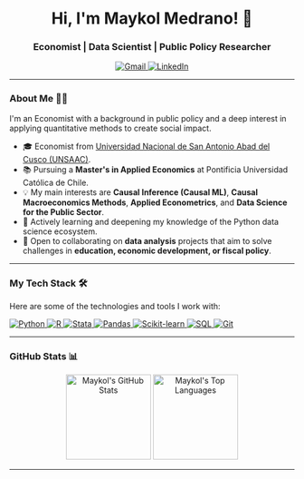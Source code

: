 <h1 align="center">Hi, I'm Maykol Medrano! 👋</h1>
<h3 align="center">Economist | Data Scientist | Public Policy Researcher</h3>

<p align="center">
  <a href="mailto:mmedrano2@uc.cl">
    <img src="https://img.shields.io/badge/Gmail-D14836?style=flat&logo=gmail&logoColor=white" alt="Gmail"/>
  </a>
  <a href="https://www.linkedin.com/in/maykol-medrano-b0539116a/" target="_blank">
    <img src="https://img.shields.io/badge/LinkedIn-0077B5?style=flat&logo=linkedin&logoColor=white" alt="LinkedIn"/>
  </a>
</p>

---

### About Me 👨‍💻

I'm an Economist with a background in public policy and a deep interest in applying quantitative methods to create social impact.

- 🎓 Economist from [Universidad Nacional de San Antonio Abad del Cusco (UNSAAC)](https://www.unsaac.edu.pe/).
- 📚 Pursuing a **Master's in Applied Economics** at Pontificia Universidad Católica de Chile.
- 💡 My main interests are **Causal Inference (Causal ML)**, **Causal Macroeconomics Methods**, **Applied Econometrics**, and **Data Science for the Public Sector**.
- 🌱 Actively learning and deepening my knowledge of the Python data science ecosystem.
- 🤝 Open to collaborating on **data analysis** projects that aim to solve challenges in **education, economic development, or fiscal policy**.

---

### My Tech Stack 🛠️

Here are some of the technologies and tools I work with:

<p align="left">
  <a href="https://www.python.org" target="_blank"> <img src="https://img.shields.io/badge/Python-3776AB?style=flat&logo=python&logoColor=white" alt="Python"/> </a>
  <a href="https://www.r-project.org" target="_blank"> <img src="https://img.shields.io/badge/R-276DC3?style=flat&logo=r&logoColor=white" alt="R"/> </a>
  <a href="https://www.stata.com" target="_blank"> <img src="https://img.shields.io/badge/Stata-1A5F91?style=flat&logo=stata&logoColor=white" alt="Stata"/> </a>
  <a href="https://pandas.pydata.org/" target="_blank"> <img src="https://img.shields.io/badge/Pandas-150458?style=flat&logo=pandas&logoColor=white" alt="Pandas"/> </a>
  <a href="https://scikit-learn.org/" target="_blank"> <img src="https://img.shields.io/badge/Scikit--Learn-F7931E?style=flat&logo=scikit-learn&logoColor=white" alt="Scikit-learn"/> </a>
  <a href="https://www.postgresql.org" target="_blank"> <img src="https://img.shields.io/badge/SQL-025E8C?style=flat&logo=postgresql&logoColor=white" alt="SQL"/> </a>
  <a href="https://git-scm.com/" target="_blank"> <img src="https://img.shields.io/badge/Git-F05032?style=flat&logo=git&logoColor=white" alt="Git"/> </a>
</p>

---

### GitHub Stats 📊

<p align="center">
  <img height="150em" src="https://github-readme-stats.vercel.app/api?username=MaykolMedrano&show_icons=true&theme=tokyonight&include_all_commits=true&count_private=true&hide_border=true" alt="Maykol's GitHub Stats" />
  <img height="150em" src="https://github-readme-stats.vercel.app/api/top-langs/?username=MaykolMedrano&layout=compact&langs_count=8&theme=tokyonight&hide_border=true" alt="Maykol's Top Languages" />
</p>

---
